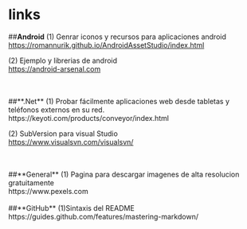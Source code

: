 # links


##**Android**
(1) Genrar iconos y recursos para aplicaciones android <br>
https://romannurik.github.io/AndroidAssetStudio/index.html <br>

(2) Ejemplo y librerias de android <br>
https://android-arsenal.com<br>

<br>
<br>
##**.Net**
(1) Probar fácilmente aplicaciones web desde tabletas y teléfonos externos en su red.<br>
https://keyoti.com/products/conveyor/index.html <br>

(2) SubVersion para visual Studio<br>
https://www.visualsvn.com/visualsvn/ <br>


<br>
<br>
##**General**
(1) Pagina para descargar imagenes de alta resolucion gratuitamente <br>
https://www.pexels.com


<br>
<br>
##**GitHub**
(1)Sintaxis del README <br>
https://guides.github.com/features/mastering-markdown/
